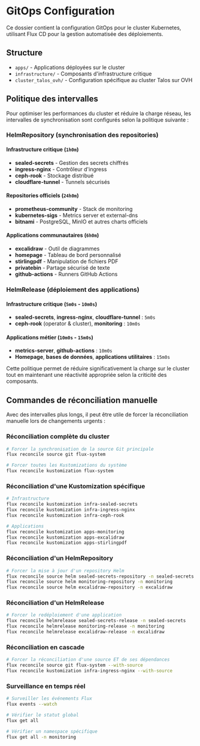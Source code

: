 # GitOps Configuration

Ce dossier contient la configuration GitOps pour le cluster Kubernetes, utilisant Flux CD pour la gestion automatisée des déploiements.

## Structure

- `apps/` - Applications déployées sur le cluster
- `infrastructure/` - Composants d'infrastructure critique
- `cluster_talos_ovh/` - Configuration spécifique au cluster Talos sur OVH

## Politique des intervalles

Pour optimiser les performances du cluster et réduire la charge réseau, les intervalles de synchronisation sont configurés selon la politique suivante :

### HelmRepository (synchronisation des repositories)

#### Infrastructure critique (`1h0m`)
- **sealed-secrets** - Gestion des secrets chiffrés
- **ingress-nginx** - Contrôleur d'ingress
- **ceph-rook** - Stockage distribué
- **cloudflare-tunnel** - Tunnels sécurisés

#### Repositories officiels (`24h0m`)
- **prometheus-community** - Stack de monitoring
- **kubernetes-sigs** - Metrics server et external-dns
- **bitnami** - PostgreSQL, MinIO et autres charts officiels

#### Applications communautaires (`6h0m`)
- **excalidraw** - Outil de diagrammes
- **homepage** - Tableau de bord personnalisé
- **stirlingpdf** - Manipulation de fichiers PDF
- **privatebin** - Partage sécurisé de texte
- **github-actions** - Runners GitHub Actions

### HelmRelease (déploiement des applications)

#### Infrastructure critique (`5m0s` - `10m0s`)
- **sealed-secrets**, **ingress-nginx**, **cloudflare-tunnel** : `5m0s`
- **ceph-rook** (operator & cluster), **monitoring** : `10m0s`

#### Applications métier (`10m0s` - `15m0s`)
- **metrics-server**, **github-actions** : `10m0s`
- **Homepage**, **bases de données**, **applications utilitaires** : `15m0s`

Cette politique permet de réduire significativement la charge sur le cluster tout en maintenant une réactivité appropriée selon la criticité des composants.

## Commandes de réconciliation manuelle

Avec des intervalles plus longs, il peut être utile de forcer la réconciliation manuelle lors de changements urgents :

### Réconciliation complète du cluster
```bash
# Forcer la synchronisation de la source Git principale
flux reconcile source git flux-system

# Forcer toutes les Kustomizations du système
flux reconcile kustomization flux-system
```

### Réconciliation d'une Kustomization spécifique
```bash
# Infrastructure
flux reconcile kustomization infra-sealed-secrets
flux reconcile kustomization infra-ingress-nginx
flux reconcile kustomization infra-ceph-rook

# Applications
flux reconcile kustomization apps-monitoring
flux reconcile kustomization apps-excalidraw
flux reconcile kustomization apps-stirlingpdf
```

### Réconciliation d'un HelmRepository
```bash
# Forcer la mise à jour d'un repository Helm
flux reconcile source helm sealed-secrets-repository -n sealed-secrets
flux reconcile source helm monitoring-repository -n monitoring
flux reconcile source helm excalidraw-repository -n excalidraw
```

### Réconciliation d'un HelmRelease
```bash
# Forcer le redéploiement d'une application
flux reconcile helmrelease sealed-secrets-release -n sealed-secrets
flux reconcile helmrelease monitoring-release -n monitoring
flux reconcile helmrelease excalidraw-release -n excalidraw
```

### Réconciliation en cascade
```bash
# Forcer la réconciliation d'une source ET de ses dépendances
flux reconcile source git flux-system --with-source
flux reconcile kustomization infra-ingress-nginx --with-source
```

### Surveillance en temps réel
```bash
# Surveiller les événements Flux
flux events --watch

# Vérifier le statut global
flux get all

# Vérifier un namespace spécifique
flux get all -n monitoring
```
